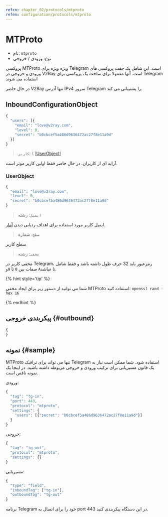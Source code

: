 ```yaml
---
refcn: chapter_02/protocols/mtproto
refen: configuration/protocols/mtproto
---
```


# MTProto

* نام: `mtproto`
* نوع: ورودی / خروجی

پروکسی MTProto ویژه ویژه برای Telegram است. این شامل یک جفت پروکسی های ورودی و خروجی در V2Ray است. آنها معمولا برای ساخت یک پروکسی برای Telegram استفاده می شوند

در حال حاضر V2Ray تنها آدرس IPv4 سرور Telegram را پشتیبانی می کند.

## InboundConfigurationObject

```javascript
{
  "users": [{
    "email": "love@v2ray.com",
    "level": 0,
    "secret": "b0cbcef5a486d9636472ac27f8e11a9d"
  }]
}
```

> `کاربر`: \ [[UserObject](#userobject)\]

آرایه ای از کاربران. در حال حاضر فقط اولین کاربر موثر است.

### UserObject

```javascript
{
  "email": "love@v2ray.com",
  "level": 0,
  "secret": "b0cbcef5a486d9636472ac27f8e11a9d"
}
```

> `ایمیل`: رشته

ایمیل کاربر مورد استفاده برای اهداف ردیابی دیدن [آمار](../stats.md).

> `سطح`: شماره

سطح کاربر

> `مخفی`: رشته

مخفی کاربر در Telegram، رمزعبور باید 32 حرف طول داشته باشد و فقط شامل صفات بین `0` تا `9`و `A`تا `ف`باشد.

{% hint style='tip' %}

شما می توانید از دستور زیر برای ایجاد مخفی MTProto استفاده کنید: `openssl rand -hex 16`

{% endhint %}

## پیکربندی خروجی {#outbound}

```javascript
{
}
```

## نمونه {#sample}

MTProto تنها می تواند برای ترافیک Telegram استفاده شود. شما ممکن است نیاز به یک قانون مسیریابی برای ترکیب ورودی و خروجی مربوطه داشته باشید. در اینجا یک نمونه ناقص است.

ورودی:

```javascript
{
  "tag": "tg-in",
  "port": 443,
  "protocol": "mtproto",
  "settings": {
    "users": [{"secret": "b0cbcef5a486d9636472ac27f8e11a9d"}]
  }
}
```

خروجی:

```javascript
{
  "tag": "tg-out",
  "protocol": "mtproto",
  "settings": {}
}
```

مسیریابی:

```javascript
{
  "type": "field",
  "inboundTag": ["tg-in"],
  "outboundTag": "tg-out"
}
```

برنامه Telegram خود را برای اتصال به port 443 در این دستگاه پیکربندی کنید.